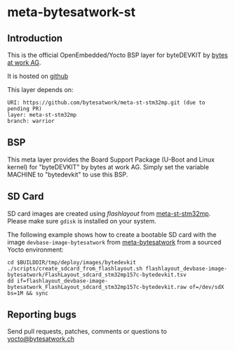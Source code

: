 meta-bytesatwork-st
================================


Introduction
-------------------------
This is the official OpenEmbedded/Yocto BSP layer for byteDEVKIT by [bytes at
work AG](https://www.bytesatwork.io/).

It is hosted on [github](https://github.com/bytesatwork/meta-bytesatwork-st.git)

This layer depends on:

	URI: https://github.com/bytesatwork/meta-st-stm32mp.git (due to pending PR)
	layer: meta-st-stm32mp
	branch: warrior

BSP
-------------------------
This meta layer provides the Board Support Package (U-Boot and Linux kernel)
for "byteDEVKIT" by bytes at work AG. Simply set the variable MACHINE to
"bytedevkit" to use this BSP.

SD Card
-------------------------
SD card images are created using *flashlayout* from [meta-st-stm32mp](https://github.com/STMicroelectronics/meta-st-stm32mp). Please make sure `gdisk` is installed on your system.

The following example shows how to create a bootable SD card with the image
`devbase-image-bytesatwork` from
[meta-bytesatwork](https://github.com/bytesatwork/meta-bytesatwork.git) from a
sourced Yocto environment:

	cd $BUILDDIR/tmp/deploy/images/bytedevkit
	./scripts/create_sdcard_from_flashlayout.sh flashlayout_devbase-image-bytesatwork/FlashLayout_sdcard_stm32mp157c-bytedevkit.tsv
	dd if=flashlayout_devbase-image-bytesatwork_FlashLayout_sdcard_stm32mp157c-bytedevkit.raw of=/dev/sdX bs=1M && sync

Reporting bugs
-------------------------
Send pull requests, patches, comments or questions to yocto@bytesatwork.ch
